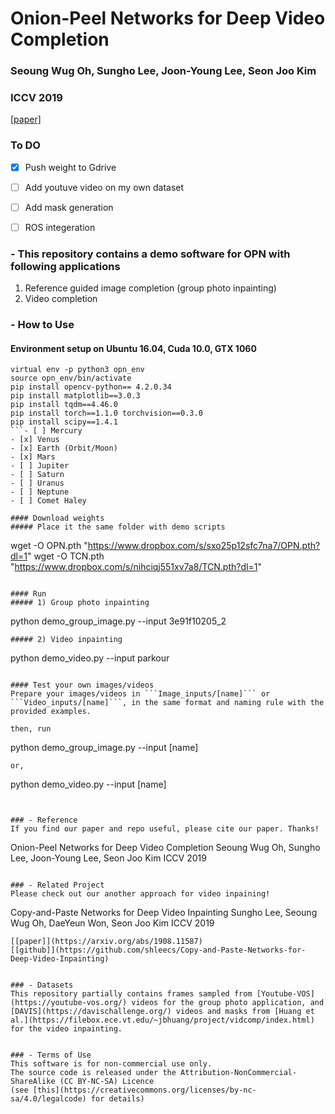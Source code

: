 # Onion-Peel Networks for Deep Video Completion
### Seoung Wug Oh, Sungho Lee, Joon-Young Lee, Seon Joo Kim
### ICCV 2019
[[paper]](http://openaccess.thecvf.com/content_ICCV_2019/html/Oh_Onion-Peel_Networks_for_Deep_Video_Completion_ICCV_2019_paper.html)

### To DO
- [x] Push weight to Gdrive
- [ ] Add youtuve video on my own dataset
- [ ] Add mask generation
- [ ] ROS integeration


### - This repository contains a demo software for OPN with following applications
 1) Reference guided image completion (group photo inpainting)
 2) Video completion


### - How to Use
#### Environment setup on Ubuntu 16.04, Cuda 10.0, GTX 1060
```
virtual env -p python3 opn_env
source opn_env/bin/activate
pip install opencv-python== 4.2.0.34
pip install matplotlib==3.0.3
pip install tqdm==4.46.0
pip install torch==1.1.0 torchvision==0.3.0
pip install scipy==1.4.1
```- [ ] Mercury
- [x] Venus
- [x] Earth (Orbit/Moon)
- [x] Mars
- [ ] Jupiter
- [ ] Saturn
- [ ] Uranus
- [ ] Neptune
- [ ] Comet Haley

#### Download weights
##### Place it the same folder with demo scripts
```
wget -O OPN.pth "https://www.dropbox.com/s/sxo25p12sfc7na7/OPN.pth?dl=1"
wget -O TCN.pth "https://www.dropbox.com/s/nihciqj551xv7a8/TCN.pth?dl=1"
```

#### Run
##### 1) Group photo inpainting
``` 
python demo_group_image.py --input 3e91f10205_2
```
##### 2) Video inpainting
``` 
python demo_video.py --input parkour
```

#### Test your own images/videos
Prepare your images/videos in ```Image_inputs/[name]``` or ```Video_inputs/[name]```, in the same format and naming rule with the provided examples. 

then, run 
``` 
python demo_group_image.py --input [name]
```
or,
``` 
python demo_video.py --input [name]
```


### - Reference 
If you find our paper and repo useful, please cite our paper. Thanks!
``` 
Onion-Peel Networks for Deep Video Completion
Seoung Wug Oh, Sungho Lee, Joon-Young Lee, Seon Joo Kim
ICCV 2019
```

### - Related Project
Please check out our another approach for video inpaining!
``` 
Copy-and-Paste Networks for Deep Video Inpainting
Sungho Lee, Seoung Wug Oh, DaeYeun Won,  Seon Joo Kim
ICCV 2019
```
[[paper]](https://arxiv.org/abs/1908.11587)
[[github]](https://github.com/shleecs/Copy-and-Paste-Networks-for-Deep-Video-Inpainting)


### - Datasets
This repository partially contains frames sampled from [Youtube-VOS](https://youtube-vos.org/) videos for the group photo application, and [DAVIS](https://davischallenge.org/) videos and masks from [Huang et al.](https://filebox.ece.vt.edu/~jbhuang/project/vidcomp/index.html) for the video inpainting. 


### - Terms of Use
This software is for non-commercial use only.
The source code is released under the Attribution-NonCommercial-ShareAlike (CC BY-NC-SA) Licence
(see [this](https://creativecommons.org/licenses/by-nc-sa/4.0/legalcode) for details)
